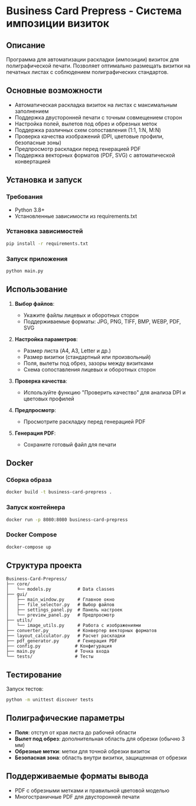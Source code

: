 # Business Card Prepress - Система импозиции визиток

## Описание

Программа для автоматизации раскладки (импозиции) визиток для полиграфической печати. Позволяет оптимально размещать визитки на печатных листах с соблюдением полиграфических стандартов.

## Основные возможности

- Автоматическая раскладка визиток на листах с максимальным заполнением
- Поддержка двусторонней печати с точным совмещением сторон
- Настройка полей, вылетов под обрез и обрезных меток
- Поддержка различных схем сопоставления (1:1, 1:N, M:N)
- Проверка качества изображений (DPI, цветовые профили, безопасные зоны)
- Предпросмотр раскладки перед генерацией PDF
- Поддержка векторных форматов (PDF, SVG) с автоматической конвертацией

## Установка и запуск

### Требования

- Python 3.8+
- Установленные зависимости из requirements.txt

### Установка зависимостей

```bash
pip install -r requirements.txt
```

### Запуск приложения

```bash
python main.py
```

## Использование

1. **Выбор файлов**:
   - Укажите файлы лицевых и оборотных сторон
   - Поддерживаемые форматы: JPG, PNG, TIFF, BMP, WEBP, PDF, SVG

2. **Настройка параметров**:
   - Размер листа (A4, A3, Letter и др.)
   - Размер визитки (стандартный или произвольный)
   - Поля, вылеты под обрез, зазоры между визитками
   - Схема сопоставления лицевых и оборотных сторон

3. **Проверка качества**:
   - Используйте функцию "Проверить качество" для анализа DPI и цветовых профилей

4. **Предпросмотр**:
   - Просмотрите раскладку перед генерацией PDF

5. **Генерация PDF**:
   - Сохраните готовый файл для печати

## Docker

### Сборка образа

```bash
docker build -t business-card-prepress .
```

### Запуск контейнера

```bash
docker run -p 8080:8080 business-card-prepress
```

### Docker Compose

```bash
docker-compose up
```

## Структура проекта

```
Business-Card-Prepress/
├── core/
│   └── models.py          # Data classes
├── gui/
│   ├── main_window.py     # Главное окно
│   ├── file_selector.py   # Выбор файлов
│   ├── settings_panel.py  # Панель настроек
│   └── preview_panel.py   # Предпросмотр
├── utils/
│   └── image_utils.py     # Работа с изображениями
├── converter.py           # Конвертер векторных форматов
├── layout_calculator.py   # Расчет раскладки
├── pdf_generator.py       # Генерация PDF
├── config.py             # Конфигурация
├── main.py               # Точка входа
└── tests/                # Тесты
```

## Тестирование

Запуск тестов:

```bash
python -m unittest discover tests
```

## Полиграфические параметры

- **Поля**: отступ от края листа до рабочей области
- **Вылет под обрез**: дополнительная область для обрезки (обычно 3 мм)
- **Обрезные метки**: метки для точной обрезки визиток
- **Безопасная зона**: область внутри визитки, защищенная от обрезки

## Поддерживаемые форматы вывода

- PDF с обрезными метками и правильной цветовой моделью
- Многостраничные PDF для двусторонней печати